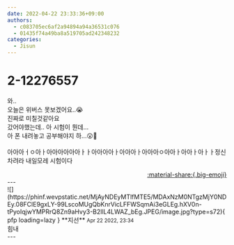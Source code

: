 ```yaml
---
date: 2022-04-22 23:33:36+09:00
authors:
  - c083705ec6af2a94894a94a36531c076
  - 01435f74a49ba8a519705ad242348232
categories:
  - Jisun
---
```


# 2-12276557

<div class="post-container" markdown="1">
<div class="content-container md-sidebar__scrollwrap" markdown="1">

와..<br>오늘은 위버스 못보겠어요..😭<br>진짜로 미칠것같아요<br>갔어야했는데.. 아 시험이 뭔데...<br>아 폰 내려놓고 공부해야지 하...😮💨<br><br>아아아ㅓㅇ아ㅏ아아아아아아ㅏㅏ아아아아ㅏ아아아ㅏ아아아ㅇ아아ㅏ아아ㅏ아ㅏㅏ정신차려라 내일모레 시험이다

</div>
</div>

<div style="text-align: right;" markdown="1">
<a href="https://weverse.io/fromis9/fanpost/2-12276557" style="text-align: right;">:material-share:{.big-emoji}</a>
</div>
---

<div class="comments-container md-sidebar__scrollwrap" markdown="1">
<div class="comment" markdown="1">
<div class='id-container' markdown="1">
![](https://phinf.wevpstatic.net/MjAyNDEyMTlfMTE5/MDAxNzM0NTgzMjY0NDEy.08FClE9gxLY-99LscoMUgQbKnrVicLFFWSqmAi3eGLEg.hXV0n-tPyoIqjwYMPRrQ8Zn9aHvy3-B2llL4LWAZ_bEg.JPEG/image.jpg?type=s72){ pfp loading=lazy }
**<span class="artist">지선</span>** <small>Apr 22 2022, 23:34</small><br>
</div>
<div class='comment-body' markdown="1">
힘내
</div>
</div>
</div>
---
